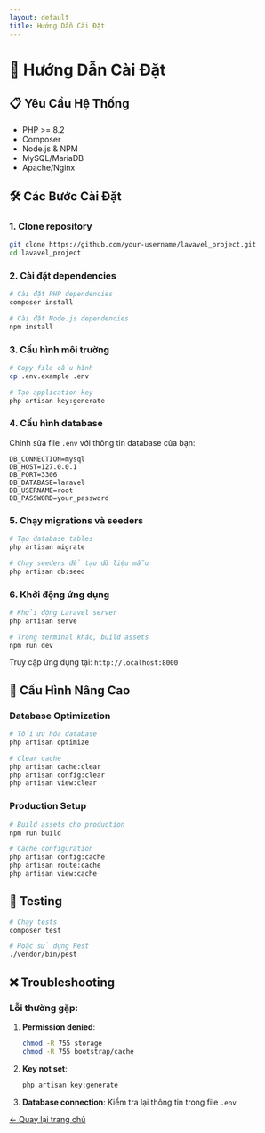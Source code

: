 ```yaml
---
layout: default
title: Hướng Dẫn Cài Đặt
---
```


# 🚀 Hướng Dẫn Cài Đặt

## 📋 Yêu Cầu Hệ Thống

- PHP >= 8.2
- Composer
- Node.js & NPM
- MySQL/MariaDB
- Apache/Nginx

## 🛠️ Các Bước Cài Đặt

### 1. Clone repository
```bash
git clone https://github.com/your-username/lavavel_project.git
cd lavavel_project
```

### 2. Cài đặt dependencies
```bash
# Cài đặt PHP dependencies
composer install

# Cài đặt Node.js dependencies
npm install
```

### 3. Cấu hình môi trường
```bash
# Copy file cấu hình
cp .env.example .env

# Tạo application key
php artisan key:generate
```

### 4. Cấu hình database
Chỉnh sửa file `.env` với thông tin database của bạn:
```env
DB_CONNECTION=mysql
DB_HOST=127.0.0.1
DB_PORT=3306
DB_DATABASE=laravel
DB_USERNAME=root
DB_PASSWORD=your_password
```

### 5. Chạy migrations và seeders
```bash
# Tạo database tables
php artisan migrate

# Chạy seeders để tạo dữ liệu mẫu
php artisan db:seed
```

### 6. Khởi động ứng dụng
```bash
# Khởi động Laravel server
php artisan serve

# Trong terminal khác, build assets
npm run dev
```

Truy cập ứng dụng tại: `http://localhost:8000`

## 🔧 Cấu Hình Nâng Cao

### Database Optimization
```bash
# Tối ưu hóa database
php artisan optimize

# Clear cache
php artisan cache:clear
php artisan config:clear
php artisan view:clear
```

### Production Setup
```bash
# Build assets cho production
npm run build

# Cache configuration
php artisan config:cache
php artisan route:cache
php artisan view:cache
```

## 🧪 Testing

```bash
# Chạy tests
composer test

# Hoặc sử dụng Pest
./vendor/bin/pest
```

## ❌ Troubleshooting

### Lỗi thường gặp:

1. **Permission denied**: 
   ```bash
   chmod -R 755 storage
   chmod -R 755 bootstrap/cache
   ```

2. **Key not set**: 
   ```bash
   php artisan key:generate
   ```

3. **Database connection**: Kiểm tra lại thông tin trong file `.env`

[← Quay lại trang chủ](../)